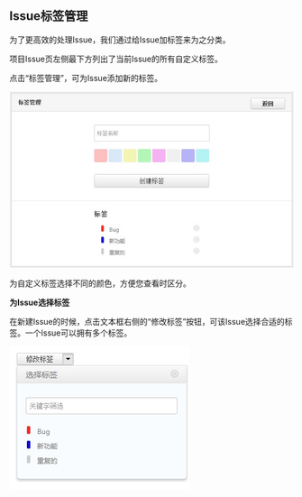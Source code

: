 ## Issue标签管理

为了更高效的处理Issue，我们通过给Issue加标签来为之分类。

项目Issue页左侧最下方列出了当前Issue的所有自定义标签。

点击“标签管理”，可为Issue添加新的标签。


![alt Issue标签](/images/FAQ_4_4_1.jpg "Issue标签")

为自定义标签选择不同的颜色，方便您查看时区分。

**为Issue选择标签**

在新建Issue的时候，点击文本框右侧的“修改标签”按钮，可该Issue选择合适的标签。一个Issue可以拥有多个标签。

![alt Issue标签](/images/FAQ_4_4_2.jpg "Issue标签")